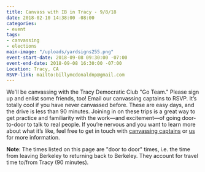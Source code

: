 ```yaml
---
title: Canvass with IB in Tracy - 9/8/18
date: 2018-02-10 14:38:00 -08:00
categories:
- event
tags:
- canvassing
- elections
main-image: "/uploads/yardsigns255.png"
event-start-date: 2018-09-08 09:30:00 -07:00
event-end-date: 2018-09-08 16:30:00 -07:00
Location: Tracy, CA
RSVP-link: mailto:billymcdonaldnp@gmail.com
---
```


We'll be canvassing with the Tracy Democratic Club "Go Team." Please sign up and enlist some friends, too! Email our canvassing captains to RSVP. It’s totally cool if you have never canvassed before. These are easy days, and the drive is less than 90 minutes. Joining in on these trips is a great way to get practice and familiarity with the work—and excitement—of going door-to-door to talk to real people. If you’re nervous and you want to learn more about what it’s like, feel free to get in touch with [canvassing captains](canvassing+owner@indivisibleberkeley.org) or [us](mailto:elections+owner@indivisibleberkeley.org) for more information.

**Note**: The times listed on this page are "door to door" times, i.e. the time from leaving Berkeley to returning back to Berkeley. They account for travel time to/from Tracy (90 minutes).